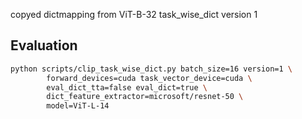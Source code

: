 copyed dictmapping from ViT-B-32 task_wise_dict version 1

## Evaluation

```bash
python scripts/clip_task_wise_dict.py batch_size=16 version=1 \
        forward_devices=cuda task_vector_device=cuda \
        eval_dict_tta=false eval_dict=true \
        dict_feature_extractor=microsoft/resnet-50 \
        model=ViT-L-14
```
